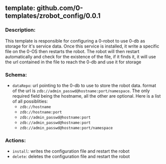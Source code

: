 ## template: github.com/0-templates/zrobot_config/0.0.1

### Description:

This template is responsible for configuring a 0-robot to use 0-db as storage for it's service data.
Once this service is installed, it write a specific file on the 0-OS then restarts the robot.
The robot will then restart automatically and check for the existence of the file, if it finds it, it will use the url contained in the file
to reach the 0-db and use it for storage

### Schema:

- `dataRepo`: url pointing to the 0-db to use to store the robot data.
    format of the url is `zdb://admin_passwd@hostname:port/namespace`. The only required field being the hostname, all the other are optional.
    Here is a list of all possiblities:
    - `zdb://hostname`
    - `zdb://hostname:port`
    - `zdb://admin_passwd@hostname:port`
    - `zdb://admin_passwd@hostname:port`
    - `zdb://admin_passwd@hostname:port/namespace`

### Actions:

- `install`: writes the configuration file and restart the robot
- `delete`: deletes the configuration file and restart the robot

